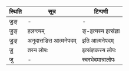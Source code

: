 | स्थिति | सूत्र | टिप्पणी |
| ----- | ------- | ------ |
| जु॒ङ् | - | - |
| जु॒ङ् | हलन्त्यम् | ङ्-इत्यस्य इत्संज्ञा |
| जु॒ङ् | अनुदात्तङित आत्मनेपदम् | इति आत्मनेपदम् |
| जु॒ | तस्य लोपः | इत्संज्ञकस्य लोपः |
| जु | - | स्वरभेदमात्रालोपः |
